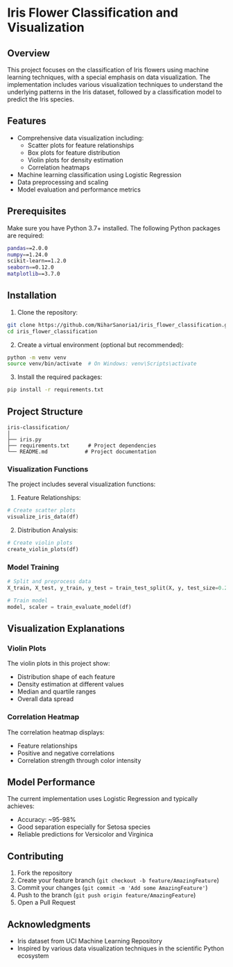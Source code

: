 # Iris Flower Classification and Visualization

## Overview
This project focuses on the classification of Iris flowers using machine learning techniques, with a special emphasis on data visualization. The implementation includes various visualization techniques to understand the underlying patterns in the Iris dataset, followed by a classification model to predict the Iris species.

## Features
- Comprehensive data visualization including:
  - Scatter plots for feature relationships
  - Box plots for feature distribution
  - Violin plots for density estimation
  - Correlation heatmaps
- Machine learning classification using Logistic Regression
- Data preprocessing and scaling
- Model evaluation and performance metrics

## Prerequisites
Make sure you have Python 3.7+ installed. The following Python packages are required:

```bash
pandas==2.0.0
numpy==1.24.0
scikit-learn==1.2.0
seaborn==0.12.0
matplotlib==3.7.0
```

## Installation
1. Clone the repository:
```bash
git clone https://github.com/NiharSanoria1/iris_flower_classification.git
cd iris_flower_classification
```

2. Create a virtual environment (optional but recommended):
```bash
python -m venv venv
source venv/bin/activate  # On Windows: venv\Scripts\activate
```

3. Install the required packages:
```bash
pip install -r requirements.txt
```

## Project Structure
```
iris-classification/
│
├── iris.py
├── requirements.txt      # Project dependencies
└── README.md            # Project documentation
```

### Visualization Functions
The project includes several visualization functions:

1. Feature Relationships:
```python
# Create scatter plots
visualize_iris_data(df)
```

2. Distribution Analysis:
```python
# Create violin plots
create_violin_plots(df)
```

### Model Training
```python
# Split and preprocess data
X_train, X_test, y_train, y_test = train_test_split(X, y, test_size=0.2)

# Train model
model, scaler = train_evaluate_model(df)
```

## Visualization Explanations

### Violin Plots
The violin plots in this project show:
- Distribution shape of each feature
- Density estimation at different values
- Median and quartile ranges
- Overall data spread

### Correlation Heatmap
The correlation heatmap displays:
- Feature relationships
- Positive and negative correlations
- Correlation strength through color intensity

## Model Performance
The current implementation uses Logistic Regression and typically achieves:
- Accuracy: ~95-98%
- Good separation especially for Setosa species
- Reliable predictions for Versicolor and Virginica

## Contributing
1. Fork the repository
2. Create your feature branch (`git checkout -b feature/AmazingFeature`)
3. Commit your changes (`git commit -m 'Add some AmazingFeature'`)
4. Push to the branch (`git push origin feature/AmazingFeature`)
5. Open a Pull Request



## Acknowledgments
- Iris dataset from UCI Machine Learning Repository
- Inspired by various data visualization techniques in the scientific Python ecosystem
